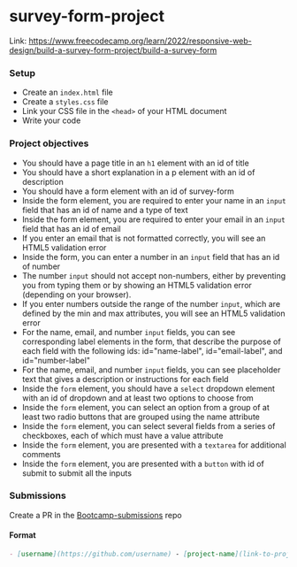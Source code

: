 # survey-form-project

Link: https://www.freecodecamp.org/learn/2022/responsive-web-design/build-a-survey-form-project/build-a-survey-form

### Setup

- Create an `index.html` file
- Create a `styles.css` file
- Link your CSS file in the `<head>` of your HTML document
- Write your code

### Project objectives

- You should have a page title in an `h1` element with an id of title
- You should have a short explanation in a p element with an id of description
- You should have a form element with an id of survey-form
- Inside the form element, you are required to enter your name in an `input` field that has an id of name and a type of text
- Inside the form element, you are required to enter your email in an `input` field that has an id of email
- If you enter an email that is not formatted correctly, you will see an HTML5 validation error
- Inside the form, you can enter a number in an `input` field that has an id of number
- The number `input` should not accept non-numbers, either by preventing you from typing them or by showing an HTML5 validation error (depending on your browser).
- If you enter numbers outside the range of the number `input`, which are defined by the min and max attributes, you will see an HTML5 validation error
- For the name, email, and number `input` fields, you can see corresponding label elements in the form, that describe the purpose of each field with the following ids: id="name-label", id="email-label", and id="number-label"
- For the name, email, and number `input` fields, you can see placeholder text that gives a description or instructions for each field
- Inside the `form` element, you should have a `select` dropdown element with an id of dropdown and at least two options to choose from
- Inside the `form` element, you can select an option from a group of at least two radio buttons that are grouped using the name attribute
- Inside the `form` element, you can select several fields from a series of checkboxes, each of which must have a value attribute
- Inside the `form` element, you are presented with a `textarea` for additional comments
- Inside the `form` element, you are presented with a `button` with id of submit to submit all the inputs

### Submissions

Create a PR in the [Bootcamp-submissions]() repo

#### Format

```md
- [username](https://github.com/username) - [project-name](link-to-project-branch)
```
